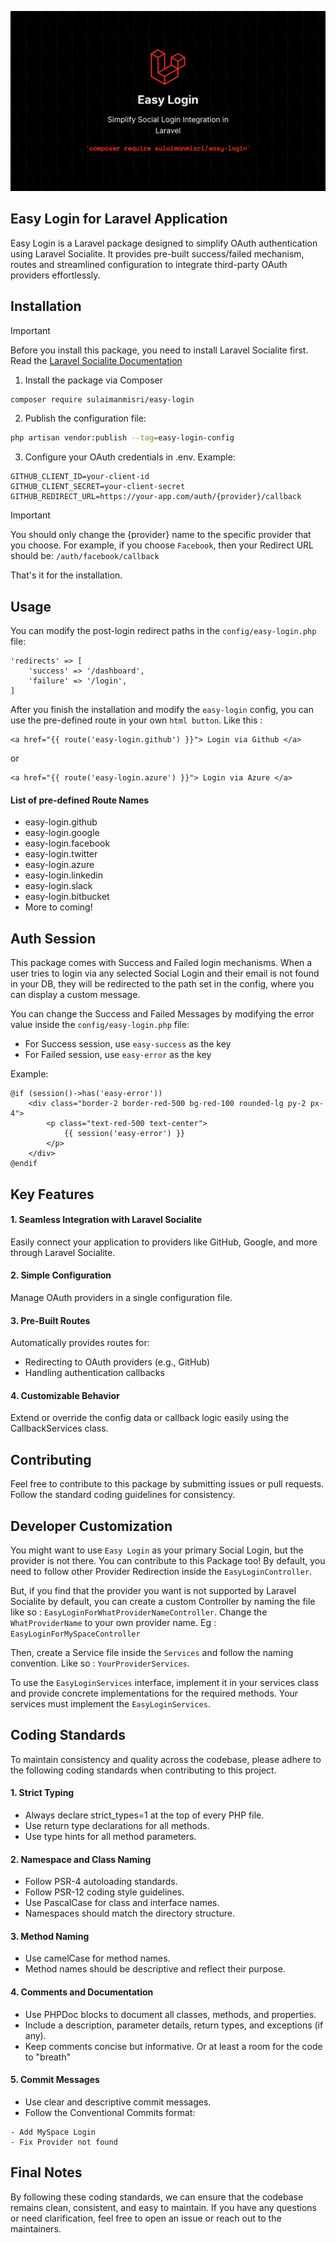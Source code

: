 ![EasyLogin Image](public/easy-login.png)

## Easy Login for Laravel Application
Easy Login is a Laravel package designed to simplify OAuth authentication using Laravel Socialite. It provides pre-built success/failed mechanism, routes and streamlined configuration to integrate third-party OAuth providers effortlessly.

## Installation
> [!IMPORTANT]
> Before you install this package, you need to install Laravel Socialite first. Read the [Laravel Socialite Documentation](https://laravel.com/docs/master/socialite)

1. Install the package via Composer
```bash
composer require sulaimanmisri/easy-login
```

2. Publish the configuration file:
```bash
php artisan vendor:publish --tag=easy-login-config
```

3. Configure your OAuth credentials in .env. Example:
```env
GITHUB_CLIENT_ID=your-client-id
GITHUB_CLIENT_SECRET=your-client-secret
GITHUB_REDIRECT_URL=https://your-app.com/auth/{provider}/callback
```

> [!IMPORTANT]
> You should only change the {provider} name to the specific provider that you choose. For example, if you choose `Facebook`, then your Redirect URL should be: `/auth/facebook/callback`

That's it for the installation.

## Usage
You can modify the post-login redirect paths in the `config/easy-login.php` file:
```
'redirects' => [
    'success' => '/dashboard',
    'failure' => '/login',
]
```

After you finish the installation and modify the `easy-login` config, you can use the pre-defined route in your own `html button`. Like this :
```blade
<a href="{{ route('easy-login.github') }}"> Login via Github </a>
```

or

```blade
<a href="{{ route('easy-login.azure') }}"> Login via Azure </a>
```

#### List of pre-defined Route Names
* easy-login.github
* easy-login.google
* easy-login.facebook
* easy-login.twitter
* easy-login.azure
* easy-login.linkedin
* easy-login.slack
* easy-login.bitbucket
* More to coming!

## Auth Session
This package comes with Success and Failed login mechanisms. When a user tries to login via any selected Social Login and their email is not found in your DB, they will be redirected to the path set in the config, where you can display a custom message.

You can change the Success and Failed Messages by modifying the error value inside the `config/easy-login.php` file:

* For Success session, use `easy-success` as the key
* For Failed session, use `easy-error` as the key

Example:
```
@if (session()->has('easy-error'))
    <div class="border-2 border-red-500 bg-red-100 rounded-lg py-2 px-4">
        <p class="text-red-500 text-center">
            {{ session('easy-error') }}
        </p>
    </div>
@endif
```

## Key Features
#### 1. Seamless Integration with Laravel Socialite
Easily connect your application to providers like GitHub, Google, and more through Laravel Socialite.

#### 2. Simple Configuration
Manage OAuth providers in a single configuration file.

#### 3. Pre-Built Routes
Automatically provides routes for:
* Redirecting to OAuth providers (e.g., GitHub)
* Handling authentication callbacks

#### 4. Customizable Behavior
Extend or override the config data or callback logic easily using the CallbackServices class.

## Contributing
Feel free to contribute to this package by submitting issues or pull requests. Follow the standard coding guidelines for consistency.

## Developer Customization
You might want to use `Easy Login` as your primary Social Login, but the provider is not there. You can contribute to this Package too! By default, you need to follow other Provider Redirection inside the `EasyLoginController`.

But, if you find that the provider you want is not supported by Laravel Socialite by default, you can create a custom Controller by naming the file like so : `EasyLoginForWhatProviderNameController`. Change the `WhatProviderName` to your own provider name. Eg : `EasyLoginForMySpaceController`

Then, create a Service file inside the `Services` and follow the naming convention. Like so : `YourProviderServices`. 

To use the `EasyLoginServices` interface, implement it in your services class and provide concrete implementations for the required methods. Your services must implement the `EasyLoginServices`.

## Coding Standards
To maintain consistency and quality across the codebase, please adhere to the following coding standards when contributing to this project.

#### 1. Strict Typing
* Always declare strict_types=1 at the top of every PHP file.
* Use return type declarations for all methods.
* Use type hints for all method parameters.

#### 2. Namespace and Class Naming
* Follow PSR-4 autoloading standards.
* Follow PSR-12 coding style guidelines.
* Use PascalCase for class and interface names.
* Namespaces should match the directory structure.

#### 3. Method Naming
* Use camelCase for method names.
* Method names should be descriptive and reflect their purpose.

#### 4. Comments and Documentation
* Use PHPDoc blocks to document all classes, methods, and properties.
* Include a description, parameter details, return types, and exceptions (if any).
* Keep comments concise but informative. Or at least a room for the code to "breath"

#### 5. Commit Messages
* Use clear and descriptive commit messages.
* Follow the Conventional Commits format:
```
- Add MySpace Login
- Fix Provider not found
```

## Final Notes
By following these coding standards, we can ensure that the codebase remains clean, consistent, and easy to maintain. If you have any questions or need clarification, feel free to open an issue or reach out to the maintainers.

